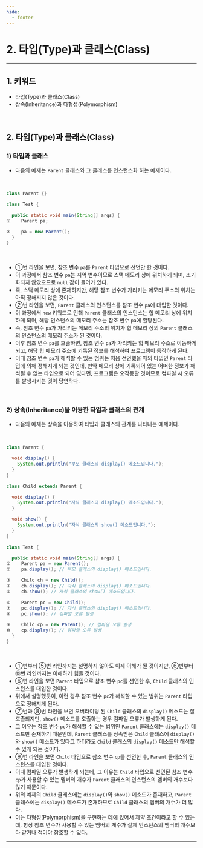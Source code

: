 ```yaml
---
hide:
  - footer
---
```


# 2. 타입(Type)과 클래스(Class)

---

## 1. 키워드

- 타입(Type)과 클래스(Class)
- 상속(Inheritance)과 다형성(Polymorphism)

<br/>

## 2. 타입(Type)과 클래스(Class)

### 1) 타입과 클래스

- 다음의 예제는 `Parent` 클래스와 그 클래스를 인스턴스화 하는 예제이다.

<br/>

```java
class Parent {}

class Test {

  public static void main(String[] args) {
①    Parent pa;

②    pa = new Parent();
  }
}
```

<br/>

- ①번 라인을 보면, 참조 변수 `pa`를 `Parent` 타입으로 선언만 한 것이다.
- 이 과정에서 참조 변수 `pa`는 지역 변수이므로 스택 메모리 상에 위치하게 되며, 초기화되지 않았으므로 `null` 값이 들어가 있다.
- 즉, 스택 메모리 상에 존재하지만, 해당 참조 변수가 가리키는 메모리 주소의 위치는 아직 정해지지 않은 것이다.
- ②번 라인을 보면, `Parent` 클래스의 인스턴스를 참조 변수 `pa`에 대입한 것이다.
- 이 과정에서 `new` 키워드로 인해 `Parent` 클래스의 인스턴스는 힙 메모리 상에 위치하게 되며, 해당 인스턴스의 메모리 주소는 참조 변수 `pa`에 할당된다.
- 즉, 참조 변수 `pa`가 가리키는 메모리 주소의 위치가 힙 메모리 상의 `Parent` 클래스의 인스턴스의 메모리 주소가 된 것이다.
- 이후 참조 변수 `pa`를 호출하면, 참조 변수 `pa`가 가리키는 힙 메모리 주소로 이동하게 되고, 해당 힙 메모리 주소에 기록된 정보를 해석하여 프로그램이 동작하게 된다.
- 이때 참조 변수 `pa`가 해석할 수 있는 범위는 처음 선언했을 때의 타입인 `Parent` 타입에 의해 정해지게 되는 것인데, 만약 메모리 상에 기록되어 있는 어떠한 정보가 해석될 수 없는 타입으로 되어 있다면, 프로그램은 오작동할 것이므로 컴파일 시 오류를 발생시키는 것이 당연하다.

<br/>

### 2) 상속(Inheritance)을 이용한 타입과 클래스의 관계

- 다음의 예제는 상속을 이용하여 타입과 클래스의 관계를 나타내는 예제이다.

<br/>

```java
class Parent {

  void display() {
    System.out.println("부모 클래스의 display() 메소드입니다.");
  }
}

class Child extends Parent {

  void display() {
    System.out.println("자식 클래스의 display() 메소드입니다.");
  }

  void show() {
    System.out.println("자식 클래스의 show() 메소드입니다.");
  }
}

class Test {

  public static void main(String[] args) {
①    Parent pa = new Parent();
②    pa.display(); // 부모 클래스의 display() 메소드입니다.

③    Child ch = new Child();
④    ch.display(); // 자식 클래스의 display() 메소드입니다.
⑤    ch.show(); // 자식 클래스의 show() 메소드입니다.

⑥    Parent pc = new Child();
⑦    pc.display(); // 자식 클래스의 display() 메소드입니다.
⑧    pc.show(); // 컴파일 오류 발생

⑨    Child cp = new Parent(); // 컴파일 오류 발생
⑩    cp.display(); // 컴파일 오류 발생
  }
}
```

<br/>

- ①번부터 ⑤번 라인까지는 설명하지 않아도 이제 이해가 될 것이지만, ⑥번부터 ⑩번 라인까지는 이해하기 힘들 것이다.
- ⑥번 라인을 보면 `Parent` 타입으로 참조 변수 `pc`를 선언한 후, `Child` 클래스의 인스턴스를 대입한 것이다.
- 위에서 설명했듯이, 이런 경우 참조 변수 `pc`가 해석할 수 있는 범위는 `Parent` 타입으로 정해지게 된다.
- ⑦번과 ⑧번 라인을 보면 오버라이딩 된 `Child` 클래스의 `display()` 메소드는 잘 호출되지만, `show()` 메소드를 호출하는 경우 컴파일 오류가 발생하게 된다.
- 그 이유는 참조 변수 `pc`가 해석할 수 있는 범위인 `Parent` 클래스에는 `display()` 메소드만 존재하기 때문인데, `Parent` 클래스를 상속받은 `Child` 클래스에 `display()`와 `show()` 메소드가 있다고 하더라도 `Child` 클래스의 `display()` 메소드만 해석할 수 있게 되는 것이다.
- ⑨번 라인을 보면 `Child` 타입으로 참조 변수 `cp`를 선언한 후, `Parent` 클래스의 인스턴스를 대입한 것이다.
- 이때 컴파일 오류가 발생하게 되는데, 그 이유는 `Child` 타입으로 선언된 참조 변수 `cp`가 사용할 수 있는 멤버의 개수가 `Parent` 클래스의 인스턴스의 멤버의 개수보다 많기 때문이다.
- 위의 예제의 `Child` 클래스에는 `display()`와 `show()` 메소드가 존재하고, `Parent` 클래스에는 `display()` 메소드가 존재하므로 `Child` 클래스의 멤버의 개수가 더 많다.
- 이는 다형성(Polymorphism)을 구현하는 데에 있어서 제약 조건이라고 할 수 있는데, 항상 참조 변수가 사용할 수 있는 멤버의 개수가 실제 인스턴스의 멤버의 개수보다 같거나 적어야 참조할 수 있다.

---
